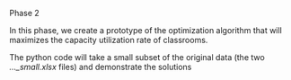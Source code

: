 Phase 2

In this phase, we create a prototype of the optimization algorithm that will maximizes the capacity utilization rate of classrooms.

The python code will take a small subset of the original data (the two *..._small.xlsx* files) and demonstrate the solutions
